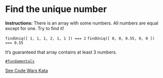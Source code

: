 
# Find the unique number

**Instructions:**  There is an array with some numbers. All numbers are equal except for one. Try to find it!

``findUniq([ 1, 1, 1, 2, 1, 1 ]) === 2``
``findUniq([ 0, 0, 0.55, 0, 0 ]) === 0.55``

It’s guaranteed that array contains at least 3 numbers.

[`#fundamentals`](#fundamentals)

[See Code Wars Kata](https://www.codewars.com/kata/585d7d5adb20cf33cb000235)  

